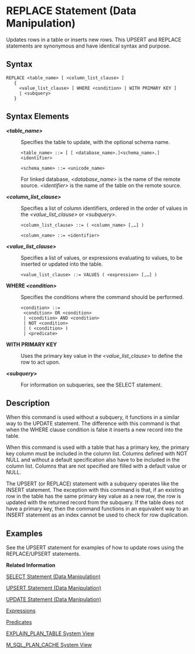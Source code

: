 <!-- loio20fc06a7751910149892c0d09be21a38 -->

# REPLACE Statement \(Data Manipulation\)

Updates rows in a table or inserts new rows. This UPSERT and REPLACE statements are synonymous and have identical syntax and purpose.



<a name="loio20fc06a7751910149892c0d09be21a38__sql_replace_upsert_1sql_replace_upsert_syntax"/>

## Syntax

```
REPLACE <table_name> [ <column_list_clause> ]
   { 
     <value_list_clause> [ WHERE <condition> | WITH PRIMARY KEY ]
     | <subquery> 
   }
```



## Syntax Elements


<dl>
<dt><b>

*<table\_name\>*

</b></dt>
<dd>

Specifies the table to update, with the optional schema name.

```
<table_name> ::= [ [ <database_name>.]<schema_name>.]<identifier>

<schema_name> ::= <unicode_name>
```



</dd>
<dd>

For linked database, *<database\_name\>* is the name of the remote source. *<identifier\>* is the name of the table on the remote source.



</dd><dt><b>

*<column\_list\_clause\>*

</b></dt>
<dd>

Specifies a list of column identifiers, ordered in the order of values in the *<value\_list\_clause\>* or *<subquery\>*.

```
<column_list_clause> ::= ( <column_name> [,…] )

<column_name> ::= <identifier>
```



</dd><dt><b>

*<value\_list\_clause\>*

</b></dt>
<dd>

Specifies a list of values, or expressions evaluating to values, to be inserted or updated into the table.

```
<value_list_clause> ::= VALUES ( <expression> [,…] )
```



</dd><dt><b>

WHERE *<condition\>*

</b></dt>
<dd>

Specifies the conditions where the command should be performed.

```
<condition> ::= 
 <condition> OR <condition>
 | <condition> AND <condition>
 | NOT <condition>
 | ( <condition> )
 | <predicate>
```



</dd><dt><b>

WITH PRIMARY KEY

</b></dt>
<dd>

Uses the primary key value in the *<value\_list\_clause\>* to define the row to act upon.



</dd><dt><b>

*<subquery\>*

</b></dt>
<dd>

For information on subqueries, see the SELECT statement.



</dd>
</dl>



<a name="loio20fc06a7751910149892c0d09be21a38__sql_replace_upsert_1sql_command_description"/>

## Description

When this command is used without a subquery, it functions in a similar way to the UPDATE statement. The difference with this command is that when the WHERE clause condition is false it inserts a new record into the table.

When this command is used with a table that has a primary key, the primary key column must be included in the column list. Columns defined with NOT NULL and without a default specification also have to be included in the column list. Columns that are not specified are filled with a default value or NULL.

The UPSERT \(or REPLACE\) statement with a subquery operates like the INSERT statement. The exception with this command is that, if an existing row in the table has the same primary key value as a new row, the row is updated with the returned record from the subquery. If the table does not have a primary key, then the command functions in an equivalent way to an INSERT statement as an index cannot be used to check for row duplication.



<a name="loio20fc06a7751910149892c0d09be21a38__section_xdb_vdt_kfb"/>

## Examples

See the UPSERT statement for examples of how to update rows using the REPLACE/UPSERT statements.

**Related Information**  


[SELECT Statement \(Data Manipulation\)](select-statement-data-manipulation-20fcf24.md "Queries data from the database.")

[UPSERT Statement \(Data Manipulation\)](upsert-statement-data-manipulation-ea8b677.md "Updates rows in a table or inserts new rows. This UPSERT and REPLACE statements are synonymous and have similar syntax and purpose.")

[UPDATE Statement \(Data Manipulation\)](update-statement-data-manipulation-20ff268.md "Changes the values of the records of a table.")

[Expressions](../expressions-20a4389.md "An expression is a clause that can be evaluated to return values.")

[Predicates](../predicates-20a2ab2.md "")

[EXPLAIN\_PLAN\_TABLE System View](../../020-System-Views-Reference/021-System-Views/explain-plan-table-system-view-20a3dba.md "Provides information about SQL query plan explanation results.")

[M\_SQL\_PLAN\_CACHE System View](../../020-System-Views-Reference/022-Monitoring-Views/m-sql-plan-cache-system-view-20c57b8.md "Provides statistics for an individual execution plan.")

